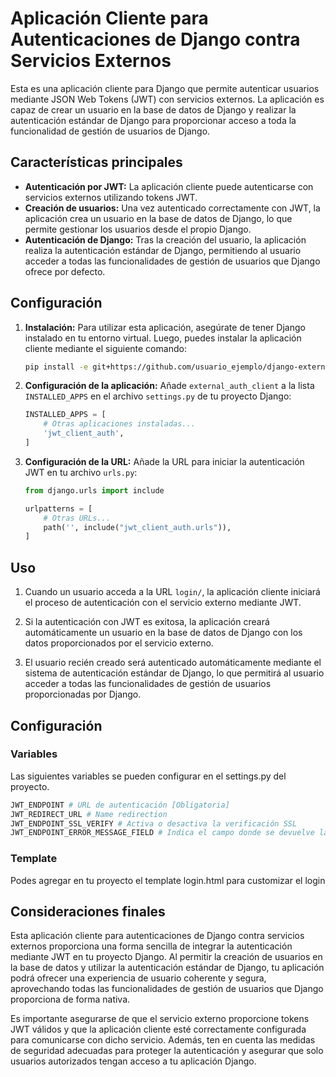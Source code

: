 # Aplicación Cliente para Autenticaciones de Django contra Servicios Externos

Esta es una aplicación cliente para Django que permite autenticar usuarios mediante JSON Web Tokens (JWT) con servicios externos. La aplicación es capaz de crear un usuario en la base de datos de Django y realizar la autenticación estándar de Django para proporcionar acceso a toda la funcionalidad de gestión de usuarios de Django.

## Características principales

- **Autenticación por JWT:** La aplicación cliente puede autenticarse con servicios externos utilizando tokens JWT.
- **Creación de usuarios:** Una vez autenticado correctamente con JWT, la aplicación crea un usuario en la base de datos de Django, lo que permite gestionar los usuarios desde el propio Django.
- **Autenticación de Django:** Tras la creación del usuario, la aplicación realiza la autenticación estándar de Django, permitiendo al usuario acceder a todas las funcionalidades de gestión de usuarios que Django ofrece por defecto.

## Configuración

1. **Instalación:** Para utilizar esta aplicación, asegúrate de tener Django instalado en tu entorno virtual. Luego, puedes instalar la aplicación cliente mediante el siguiente comando:

    ```bash
    pip install -e git+https://github.com/usuario_ejemplo/django-external-auth-client.git#egg=external_auth_client
    ```

2. **Configuración de la aplicación:** Añade `external_auth_client` a la lista `INSTALLED_APPS` en el archivo `settings.py` de tu proyecto Django:

    ```python
    INSTALLED_APPS = [
        # Otras aplicaciones instaladas...
        'jwt_client_auth',
    ]
    ```

3. **Configuración de la URL:** Añade la URL para iniciar la autenticación JWT en tu archivo `urls.py`:

    ```python
    from django.urls import include

    urlpatterns = [
        # Otras URLs...
        path('', include("jwt_client_auth.urls")),
    ]
    ```

## Uso

1. Cuando un usuario acceda a la URL `login/`, la aplicación cliente iniciará el proceso de autenticación con el servicio externo mediante JWT.

2. Si la autenticación con JWT es exitosa, la aplicación creará automáticamente un usuario en la base de datos de Django con los datos proporcionados por el servicio externo.

3. El usuario recién creado será autenticado automáticamente mediante el sistema de autenticación estándar de Django, lo que permitirá al usuario acceder a todas las funcionalidades de gestión de usuarios proporcionadas por Django.

## Configuración

### Variables

Las siguientes variables se pueden configurar en el settings.py del proyecto.

```python
JWT_ENDPOINT # URL de autenticación [Obligatoria]
JWT_REDIRECT_URL # Name redirection
JWT_ENDPOINT_SSL_VERIFY # Activa o desactiva la verificación SSL
JWT_ENDPOINT_ERROR_MESSAGE_FIELD # Indica el campo donde se devuelve la respuesta del error
```

### Template

Podes agregar en tu proyecto el template login.html para customizar el login

## Consideraciones finales

Esta aplicación cliente para autenticaciones de Django contra servicios externos proporciona una forma sencilla de integrar la autenticación mediante JWT en tu proyecto Django. Al permitir la creación de usuarios en la base de datos y utilizar la autenticación estándar de Django, tu aplicación podrá ofrecer una experiencia de usuario coherente y segura, aprovechando todas las funcionalidades de gestión de usuarios que Django proporciona de forma nativa.

Es importante asegurarse de que el servicio externo proporcione tokens JWT válidos y que la aplicación cliente esté correctamente configurada para comunicarse con dicho servicio. Además, ten en cuenta las medidas de seguridad adecuadas para proteger la autenticación y asegurar que solo usuarios autorizados tengan acceso a tu aplicación Django.
